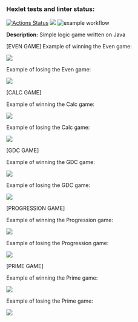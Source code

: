 ### Hexlet tests and linter status:
[![Actions Status](https://github.com/k0damaDEV/java-project-lvl1/workflows/hexlet-check/badge.svg)](https://github.com/k0damaDEV/java-project-lvl1/actions)
<a href="https://codeclimate.com/github/k0damaDEV/java-project-lvl1/maintainability"><img src="https://api.codeclimate.com/v1/badges/b849edcd1687bf83785f/maintainability" /></a>
![example workflow](https://github.com/k0damaDEV/java-project-lvl1/actions/workflows/github-actions-demo.yml/badge.svg)


<b>Description:</b>
Simple logic game written on Java

[EVEN GAME]
Example of winning the Even game:

<a href="https://asciinema.org/a/9qxj3BtVIApeZOoAJV7vx23zs" target="_blank"><img src="https://asciinema.org/a/9qxj3BtVIApeZOoAJV7vx23zs.svg" /></a>

Example of losing the Even game:

<a href="https://asciinema.org/a/9qxj3BtVIApeZOoAJV7vx23zs" target="_blank"><img src="https://asciinema.org/a/9qxj3BtVIApeZOoAJV7vx23zs.svg" /></a>

[CALC GAME]

Example of winning the Calc game:

<a href="https://asciinema.org/a/kuNwx5TeHxUrqgNE3wQZJ66yD" target="_blank"><img src="https://asciinema.org/a/kuNwx5TeHxUrqgNE3wQZJ66yD.svg" /></a>

Example of losing the Calc game:

<a href="https://asciinema.org/a/xOycekSov03Fbeka7qwwPPXLw" target="_blank"><img src="https://asciinema.org/a/xOycekSov03Fbeka7qwwPPXLw.svg" /></a>

[GDC GAME]

Example of winning the GDC game:

<a href="https://asciinema.org/a/tzFvKj0h9ehZj8syspJsmgLEg" target="_blank"><img src="https://asciinema.org/a/tzFvKj0h9ehZj8syspJsmgLEg.svg" /></a>

Example of losing the GDC game:

<a href="https://asciinema.org/a/lmp91NHcCvL8KwifTilSo5cuO" target="_blank"><img src="https://asciinema.org/a/lmp91NHcCvL8KwifTilSo5cuO.svg" /></a>

[PROGRESSION GAME]

Example of winning the Progression game:

<a href="https://asciinema.org/a/KaPAVt5lujVUPIdlBXJqJPvQK" target="_blank"><img src="https://asciinema.org/a/KaPAVt5lujVUPIdlBXJqJPvQK.svg" /></a>

Example of losing the Progression game:

<a href="https://asciinema.org/a/AiVkOh4zT2XJzkLssjUFL4pDT" target="_blank"><img src="https://asciinema.org/a/AiVkOh4zT2XJzkLssjUFL4pDT.svg" /></a>

[PRIME GAME]

Example of winning the Prime game:

<a href="https://asciinema.org/a/vb0brscl7ysWBeoIejl0ilxfG" target="_blank"><img src="https://asciinema.org/a/vb0brscl7ysWBeoIejl0ilxfG.svg" /></a>

Example of losing the Prime game:

<a href="https://asciinema.org/a/T6BVkBkIHEW1bejhzgbzvD9k5" target="_blank"><img src="https://asciinema.org/a/T6BVkBkIHEW1bejhzgbzvD9k5.svg" /></a>
